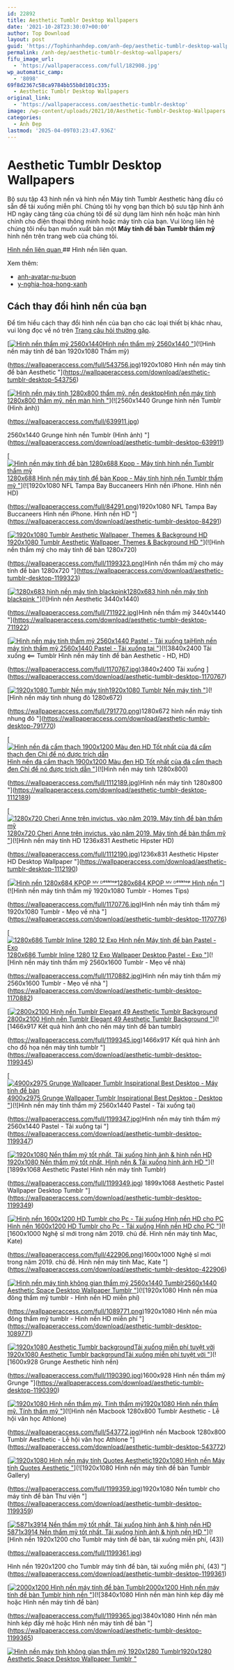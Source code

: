 ```yaml
---
id: 22892
title: Aesthetic Tumblr Desktop Wallpapers
date: '2021-10-28T23:30:07+00:00'
author: Top Download
layout: post
guid: 'https://Tophinhanhdep.com/anh-dep/aesthetic-tumblr-desktop-wallpapers/'
permalink: /anh-dep/aesthetic-tumblr-desktop-wallpapers/
fifu_image_url:
  - 'https://wallpaperaccess.com/full/182908.jpg'
wp_automatic_camp:
  - '8098'
69f8d2367c58ca9784bb55b8d101c335:
  - Aesthetic Tumblr Desktop Wallpapers
original_link:
  - 'https://wallpaperaccess.com/aesthetic-tumblr-desktop'
image: /wp-content/uploads/2021/10/Aesthetic-Tumblr-Desktop-Wallpapers.jpg
categories:
  - Ảnh Đẹp
lastmod: '2025-04-09T03:23:47.936Z'
---
```

# Aesthetic Tumblr Desktop Wallpapers

Bộ sưu tập 43 hình nền và hình nền Máy tính Tumblr Aesthetic hàng đầu có sẵn để tải xuống miễn phí. Chúng tôi hy vọng bạn thích bộ sưu tập hình ảnh HD ngày càng tăng của chúng tôi để sử dụng làm hình nền hoặc màn hình chính cho điện thoại thông minh hoặc máy tính của bạn. Vui lòng liên hệ chúng tôi nếu bạn muốn xuất bản một **Máy tính để bàn Tumblr thẩm mỹ** hình nền trên trang web của chúng tôi.

[Hình nền liên quan ](#related) ## Hình nền liên quan.

   
 Xem thêm:

   
- [anh-avatar-nu-buon](https://tophinhanhdep.com/anh-avatar/anh-avatar-nu-buon/)
- [y-nghia-hoa-hong-xanh](https://tophinhanhdep.com/hoa-hong/y-nghia-hoa-hong-xanh/)

## Cách thay đổi hình nền của bạn

Để tìm hiểu cách thay đổi hình nền của bạn cho các loại thiết bị khác nhau, vui lòng đọc về nó trên [Trang câu hỏi thường gặp](https://tophinhanhdep.com/faq/).

  
[[![Hình nền thẩm mỹ 2560x1440](https://wallpaperaccess.com/full/182908.jpg)Hình nền thẩm mỹ 2560x1440 "](https://wallpaperaccess.com/download/aesthetic-tumblr-desktop-182908)](![Hình nền máy tính để bàn 1920x1080 Thẩm mỹ)

(https://wallpaperaccess.com/full/543756.jpg)1920x1080 Hình nền máy tính để bàn Aesthetic "](https://wallpaperaccess.com/download/aesthetic-tumblr-desktop-543756)

[[![Hình nền máy tính 1280x800 thẩm mỹ.  nền desktop](https://wallpaperaccess.com/full/1199318.png)Hình nền máy tính 1280x800 thẩm mỹ. nền màn hình "](https://wallpaperaccess.com/download/aesthetic-tumblr-desktop-1199318)](![2560x1440 Grunge hình nền Tumblr (Hình ảnh))

(https://wallpaperaccess.com/full/639911.jpg)

2560x1440 Grunge hình nền Tumblr (Hình ảnh) "](https://wallpaperaccess.com/download/aesthetic-tumblr-desktop-639911)

[[![Hình nền máy tính để bàn 1280x688 Kpop - Máy tính hình nền Tumblr thẩm mỹ](https://wallpaperaccess.com/full/1133065.png)1280x688 Hình nền máy tính để bàn Kpop - Máy tính hình nền Tumblr thẩm mỹ "](https://wallpaperaccess.com/download/aesthetic-tumblr-desktop-1133065)](![1920x1080 NFL Tampa Bay Buccaneers Hình nền iPhone.  Hình nền HD)

(https://wallpaperaccess.com/full/84291.png)1920x1080 NFL Tampa Bay Buccaneers Hình nền iPhone. Hình nền HD "](https://wallpaperaccess.com/download/aesthetic-tumblr-desktop-84291)

[[![1920x1080 Tumblr Aesthetic Wallpaper, Themes & Background HD](https://wallpaperaccess.com/full/1195322.jpg)1920x1080 Tumblr Aesthetic Wallpaper, Themes &amp; Background HD "](https://wallpaperaccess.com/download/aesthetic-tumblr-desktop-1195322)](![Hình nền thẩm mỹ cho máy tính để bàn 1280x720)

(https://wallpaperaccess.com/full/1199323.png)Hình nền thẩm mỹ cho máy tính để bàn 1280x720 "](https://wallpaperaccess.com/download/aesthetic-tumblr-desktop-1199323)

[[![1280x683 hình nền máy tính blackpink](https://wallpaperaccess.com/full/826813.png)1280x683 hình nền máy tính blackpink "](https://wallpaperaccess.com/download/aesthetic-tumblr-desktop-826813)](![Hình nền Aesthetic 3440x1440)

(https://wallpaperaccess.com/full/711922.jpg)Hình nền thẩm mỹ 3440x1440 "](https://wallpaperaccess.com/download/aesthetic-tumblr-desktop-711922)

[[![Hình nền máy tính thẩm mỹ 2560x1440 Pastel - Tải xuống tại](https://wallpaperaccess.com/full/1134803.jpg)Hình nền máy tính thẩm mỹ 2560x1440 Pastel - Tải xuống tại "](https://wallpaperaccess.com/download/aesthetic-tumblr-desktop-1134803)](![3840x2400 Tải xuống <== Tumblr Hình nền máy tính để bàn Aesthetic - HD, HD)

(https://wallpaperaccess.com/full/1170767.jpg)3840x2400 Tải xuống ](https://wallpaperaccess.com/download/aesthetic-tumblr-desktop-1170767)

[[![1920x1080 Tumblr Nền máy tính](https://wallpaperaccess.com/full/1170791.jpg)1920x1080 Tumblr Nền máy tính "](https://wallpaperaccess.com/download/aesthetic-tumblr-desktop-1170791)](![Hình nền máy tính nhung đỏ 1280x672)

(https://wallpaperaccess.com/full/791770.png)1280x672 hình nền máy tính nhung đỏ "](https://wallpaperaccess.com/download/aesthetic-tumblr-desktop-791770)

[[![Hình nền đá cẩm thạch 1900x1200 Màu đen HD Tốt nhất của đá cẩm thạch đen Chỉ để nó được trích dẫn](https://wallpaperaccess.com/full/639959.jpg)Hình nền đá cẩm thạch 1900x1200 Màu đen HD Tốt nhất của đá cẩm thạch đen Chỉ để nó được trích dẫn "](https://wallpaperaccess.com/download/aesthetic-tumblr-desktop-639959)](![Hình nền máy tính 1280x800)

(https://wallpaperaccess.com/full/1112189.jpg)Hình nền máy tính 1280x800 "](https://wallpaperaccess.com/download/aesthetic-tumblr-desktop-1112189)

[[![1280x720 Cheri Anne trên invictus.  vào năm 2019. Máy tính để bàn thẩm mỹ](https://wallpaperaccess.com/full/84260.jpg)1280x720 Cheri Anne trên invictus. vào năm 2019. Máy tính để bàn thẩm mỹ "](https://wallpaperaccess.com/download/aesthetic-tumblr-desktop-84260)](![Hình nền máy tính HD 1236x831 Aesthetic Hipster HD)

(https://wallpaperaccess.com/full/1112190.jpg)1236x831 Aesthetic Hipster HD Desktop Wallpaper "](https://wallpaperaccess.com/download/aesthetic-tumblr-desktop-1112190)

[[![Hình nền 1280x684 KPOP ᴹⱽ ᴰᵉˢᵏᵗᵒᵖ](https://wallpaperaccess.com/full/879317.png)1280x684 KPOP ᴹⱽ ᴰᵉˢᵏᵗᵒᵖ Hình nền "](https://wallpaperaccess.com/download/aesthetic-tumblr-desktop-879317)](![Hình nền máy tính thẩm mỹ 1920x1080 Tumblr - Homes Tips)

(https://wallpaperaccess.com/full/1170776.jpg)Hình nền máy tính thẩm mỹ 1920x1080 Tumblr - Mẹo về nhà "](https://wallpaperaccess.com/download/aesthetic-tumblr-desktop-1170776)

[[![1280x686 Tumblr Inline 1280 12 Exo Hình nền Máy tính để bàn Pastel - Exo](https://wallpaperaccess.com/full/1199337.jpg)1280x686 Tumblr Inline 1280 12 Exo Wallpaper Desktop Pastel - Exo "](https://wallpaperaccess.com/download/aesthetic-tumblr-desktop-1199337)](![Hình nền máy tính thẩm mỹ 2560x1600 Tumblr - Mẹo về nhà)

(https://wallpaperaccess.com/full/1170882.jpg)Hình nền máy tính thẩm mỹ 2560x1600 Tumblr - Mẹo về nhà "](https://wallpaperaccess.com/download/aesthetic-tumblr-desktop-1170882)

[[![2800x2100 Hình nền Tumblr Elegant 49 Aesthetic Tumblr Background](https://wallpaperaccess.com/full/1134738.jpg)2800x2100 Hình nền Tumblr Elegant 49 Aesthetic Tumblr Background "](https://wallpaperaccess.com/download/aesthetic-tumblr-desktop-1134738)](![1466x917 Kết quả hình ảnh cho nền máy tính để bàn tumblr)

(https://wallpaperaccess.com/full/1199345.jpg)1466x917 Kết quả hình ảnh cho đồ họa nền máy tính tumblr "](https://wallpaperaccess.com/download/aesthetic-tumblr-desktop-1199345)

[[![4900x2975 Grunge Wallpaper Tumblr Inspirational Best Desktop - Máy tính để bàn](https://wallpaperaccess.com/full/1199346.jpg)4900x2975 Grunge Wallpaper Tumblr Inspirational Best Desktop - Desktop "](https://wallpaperaccess.com/download/aesthetic-tumblr-desktop-1199346)](![Hình nền máy tính thẩm mỹ 2560x1440 Pastel - Tải xuống tại)

(https://wallpaperaccess.com/full/1199347.jpg)Hình nền máy tính thẩm mỹ 2560x1440 Pastel - Tải xuống tại "](https://wallpaperaccess.com/download/aesthetic-tumblr-desktop-1199347)

[[![1920x1080 Nền thẩm mỹ tốt nhất, Tải xuống hình ảnh & hình nền HD](https://wallpaperaccess.com/full/1199348.jpg)1920x1080 Nền thẩm mỹ tốt nhất, Hình nền &amp; Tải xuống hình ảnh HD "](https://wallpaperaccess.com/download/aesthetic-tumblr-desktop-1199348)](![1899x1068 Aesthetic Pastel Hình nền máy tính Tumblr)

(https://wallpaperaccess.com/full/1199349.jpg) 1899x1068 Aesthetic Pastel Wallpaper Desktop Tumblr "](https://wallpaperaccess.com/download/aesthetic-tumblr-desktop-1199349)

[[![Hình nền 1600x1200 HD Tumblr cho Pc - Tải xuống Hình nền HD cho PC](https://wallpaperaccess.com/full/1199350.jpg)Hình nền 1600x1200 HD Tumblr cho Pc - Tải xuống Hình nền HD cho PC "](https://wallpaperaccess.com/download/aesthetic-tumblr-desktop-1199350)](![1600x1000 Nghệ sĩ mới trong năm 2019. chủ đề.  Hình nền máy tính Mac, Kate)

(https://wallpaperaccess.com/full/422906.png)1600x1000 Nghệ sĩ mới trong năm 2019. chủ đề. Hình nền máy tính Mac, Kate "](https://wallpaperaccess.com/download/aesthetic-tumblr-desktop-422906)

[[![Hình nền máy tính không gian thẩm mỹ 2560x1440 Tumblr](https://wallpaperaccess.com/full/1170862.jpg)2560x1440 Aesthetic Space Desktop Wallpaper Tumblr "](https://wallpaperaccess.com/download/aesthetic-tumblr-desktop-1170862)](![1920x1080 Hình nền mùa đông thẩm mỹ tumblr - Hình nền HD miễn phí)

(https://wallpaperaccess.com/full/1089771.png)1920x1080 Hình nền mùa đông thẩm mỹ tumblr - Hình nền HD miễn phí "](https://wallpaperaccess.com/download/aesthetic-tumblr-desktop-1089771)

[[![1920x1080 Aesthetic Tumblr backgroundTải xuống miễn phí tuyệt vời](https://wallpaperaccess.com/full/1134805.jpg)1920x1080 Aesthetic Tumblr backgroundTải xuống miễn phí tuyệt vời "](https://wallpaperaccess.com/download/aesthetic-tumblr-desktop-1134805)](![1600x928 Grunge Aesthetic hình nền)

(https://wallpaperaccess.com/full/1190390.jpg)1600x928 Hình nền thẩm mỹ Grunge "](https://wallpaperaccess.com/download/aesthetic-tumblr-desktop-1190390)

[[![1920x1080 Hình nền thẩm mỹ.  Tính thẩm mỹ](https://wallpaperaccess.com/full/1170789.jpg)1920x1080 Hình nền thẩm mỹ. Tính thẩm mỹ "](https://wallpaperaccess.com/download/aesthetic-tumblr-desktop-1170789)](![Hình nền Macbook 1280x800 Tumblr Aesthetic - Lễ hội văn học Athlone)

(https://wallpaperaccess.com/full/543772.jpg)Hình nền Macbook 1280x800 Tumblr Aesthetic - Lễ hội văn học Athlone "](https://wallpaperaccess.com/download/aesthetic-tumblr-desktop-543772)

[[![1920x1080 Hình nền máy tính Quotes Aesthetic](https://wallpaperaccess.com/full/1199358.jpg)1920x1080 Hình nền Máy tính Quotes Aesthetic "](https://wallpaperaccess.com/download/aesthetic-tumblr-desktop-1199358)](![1920x1080 Hình nền máy tính để bàn Tumblr Gallery)

(https://wallpaperaccess.com/full/1199359.jpg)1920x1080 Nền tumblr cho máy tính để bàn Thư viện "](https://wallpaperaccess.com/download/aesthetic-tumblr-desktop-1199359)

[[![5871x3914 Nền thẩm mỹ tốt nhất, Tải xuống hình ảnh & hình nền HD](https://wallpaperaccess.com/full/1199360.jpg)5871x3914 Nền thẩm mỹ tốt nhất, Tải xuống hình ảnh &amp; hình nền HD "](https://wallpaperaccess.com/download/aesthetic-tumblr-desktop-1199360)](![Hình nền 1920x1200 cho Tumblr máy tính để bàn, tải xuống miễn phí, (43))

(https://wallpaperaccess.com/full/1199361.jpg)

Hình nền 1920x1200 cho Tumblr máy tính để bàn, tải xuống miễn phí, (43) "](https://wallpaperaccess.com/download/aesthetic-tumblr-desktop-1199361)

[[![2000x1200 Hình nền máy tính để bàn Tumblr](https://wallpaperaccess.com/full/1199363.jpg)2000x1200 Hình nền máy tính để bàn Tumblr hình nền "](https://wallpaperaccess.com/download/aesthetic-tumblr-desktop-1199363)](![3840x1080 Hình nền màn hình kép đầy mê hoặc Hình nền máy tính để bàn)

(https://wallpaperaccess.com/full/1199365.jpg)3840x1080 Hình nền màn hình kép đầy mê hoặc Hình nền máy tính để bàn "](https://wallpaperaccess.com/download/aesthetic-tumblr-desktop-1199365)

[![Hình nền máy tính không gian thẩm mỹ 1920x1280 Tumblr](https://wallpaperaccess.com/full/1199366.jpg)1920x1280 Aesthetic Space Desktop Wallpaper Tumblr "](https://wallpaperaccess.com/download/aesthetic-tumblr-desktop-1199366)

